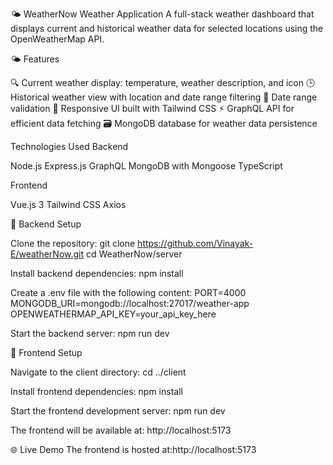 🌤️ WeatherNow Weather Application
A full-stack weather dashboard that displays current and historical weather data for selected locations using the OpenWeatherMap API.

🌤️ Features

🔍 Current weather display: temperature, weather description, and icon
🕒 Historical weather view with location and date range filtering
📅 Date range validation
📱 Responsive UI built with Tailwind CSS
⚡ GraphQL API for efficient data fetching
🗃️ MongoDB database for weather data persistence

 Technologies Used
Backend

Node.js
Express.js
GraphQL
MongoDB with Mongoose
TypeScript

Frontend

Vue.js 3
Tailwind CSS
Axios

🔧 Backend Setup

Clone the repository:
git clone https://github.com/Vinayak-E/weatherNow.git
cd WeatherNow/server


Install backend dependencies:
npm install


Create a .env file with the following content:
PORT=4000
MONGODB_URI=mongodb://localhost:27017/weather-app
OPENWEATHERMAP_API_KEY=your_api_key_here


Start the backend server:
npm run dev



🎨 Frontend Setup

Navigate to the client directory:
cd ../client


Install frontend dependencies:
npm install


Start the frontend development server:
npm run dev


The frontend will be available at:
http://localhost:5173



🌐 Live Demo
The frontend is hosted at:http://localhost:5173
